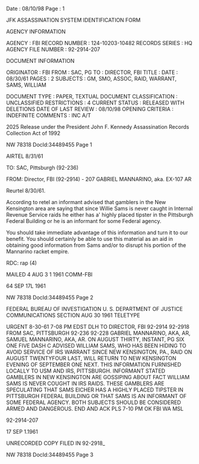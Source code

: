 Date : 08/10/98
Page : 1

JFK ASSASSINATION SYSTEM
IDENTIFICATION FORM

AGENCY INFORMATION

AGENCY : FBI
RECORD NUMBER : 124-10203-10482
RECORDS SERIES : HQ
AGENCY FILE NUMBER : 92-2914-207

DOCUMENT INFORMATION

ORIGINATOR : FBI
FROM : SAC, PG
TO : DIRECTOR, FBI
TITLE :
DATE : 08/30/61
PAGES : 2
SUBJECTS : GM, SMO, ASSOC, RAID, WARRANT, SAMS, WILLIAM

DOCUMENT TYPE : PAPER, TEXTUAL DOCUMENT
CLASSIFICATION : UNCLASSIFIED
RESTRICTIONS : 4
CURRENT STATUS : RELEASED WITH DELETIONS
DATE OF LAST REVIEW : 08/10/98
OPENING CRITERIA : INDEFINITE
COMMENTS : INC A/T

2025 Release under the President John F. Kennedy
Assassination Records Collection Act of 1992

NW 78318
Docld:34489455 Page 1

AIRTEL 8/31/61

TO: SAC, Pittsburgh (92-236)

FROM: Director, FBI (92-2914) - 207
GABRIEL MANNARINO, aka. EX-107
AR

Reurtel 8/30/61.

According to retel an informant advised that gamblers
in the New Kensington area are saying that since Willie Sams is
never caught in Internal Revenue Service raids he either has a'
highly placed tipster in the Pittsburgh Federal Building or he is
an informant for some Federal agency.

You should take immediate advantage of this information
and turn it to our benefit. You should certainly be able to use
this material as an aid in obtaining good information from Sams
and/or to disrupt his portion of the Mannarino racket empire.

RDC: rap (4)

MAILED 4
AUG 3 1 1961
COMM-FBI

64 SEP 17L 1961

NW 78318
DocId:34489455 Page 2

FEDERAL BUREAU OF INVESTIGATION
U. S. DEPARTMENT OF JUSTICE
COMMUNICATIONS SECTION
AUG 30 1961
TELETYPE

URGENT 8-30-61 7-08 PM EDST DLH
TO DIRECTOR, FBI 92-2914 92-2918
FROM SAC, PITTSBURGH 92-236 92-228
GABRIEL MANNARINO, AKA, AR, SAMUEL MANNARINO, AKA, AR. ON
AUGUST THIRTY, INSTANT, PG SIX ONE FIVE DASH C ADVISED WILLIAM
SAMS, WHO HAS BEEN HIDING TO AVOID SERVICE OF IRS WARRANT SINCE
NEW KENSINGTON, PA., RAID ON AUGUST TWENTYFOUR LAST, WILL RETURN
TO NEW KENSINGTON EVENING OF SEPTEMBER ONE NEXT. THIS INFORMATION
FURNISHED LOCALLY TO USM AND IRS, PITTSBURGH. INFORMANT STATED
GAMBLERS IN NEW KENSINGTON ARE GOSSIPING ABOUT FACT WILLIAM SAMS
IS NEVER COUGHT IN IRS RAIDS. THESE GAMBLERS ARE SPECULATING
THAT SAMS EICHER HAS A HIGHLY PLACED TIPSTER IN PITTSBURGH
FEDERAL BUILDING OR THAT SAMS IS AN INFORMANT OF SOME FEDERAL
AGENCY. BOTH SUBJECTS SHOULD BE CONSIDERED ARMED AND DANGEROUS.
END AND ACK PLS
7-10 PM OK FBI WA MSL

92-2914-207

17 SEP 1.1961

UNRECORDED COPY FILED IN 92-2918_

NW 78318
DocId:34489455 Page 3
